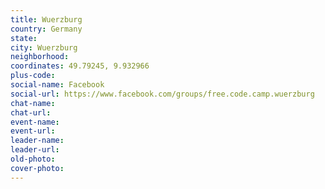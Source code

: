 ```yaml
---
title: Wuerzburg
country: Germany
state: 
city: Wuerzburg
neighborhood: 
coordinates: 49.79245, 9.932966
plus-code:
social-name: Facebook
social-url: https://www.facebook.com/groups/free.code.camp.wuerzburg
chat-name:
chat-url:
event-name:
event-url:
leader-name:
leader-url:
old-photo: 
cover-photo:
---
```

